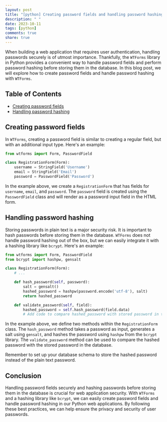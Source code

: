 ```yaml
---
layout: post
title: "[python] Creating password fields and handling password hashing with WTForms"
description: " "
date: 2023-10-11
tags: [python]
comments: true
share: true
---
```


When building a web application that requires user authentication, handling passwords securely is of utmost importance. Thankfully, the `WTForms` library in Python provides a convenient way to handle password fields and perform password hashing before storing them in the database. In this blog post, we will explore how to create password fields and handle password hashing with `WTForms`.

## Table of Contents
- [Creating password fields](#creating-password-fields)
- [Handling password hashing](#handling-password-hashing)

## Creating password fields

In `WTForms`, creating a password field is similar to creating a regular field, but with an additional input type. Here's an example:

```python
from wtforms import Form, PasswordField

class RegistrationForm(Form):
    username = StringField('Username')
    email = StringField('Email')
    password = PasswordField('Password')
```

In the example above, we create a `RegistrationForm` that has fields for `username`, `email`, and `password`. The `password` field is created using the `PasswordField` class and will render as a password input field in the HTML form.

## Handling password hashing

Storing passwords in plain text is a major security risk. It is important to hash passwords before storing them in the database. `WTForms` does not handle password hashing out of the box, but we can easily integrate it with a hashing library like `bcrypt`. Here's an example:

```python
from wtforms import Form, PasswordField
from bcrypt import hashpw, gensalt

class RegistrationForm(Form):
    # ...

    def hash_password(self, password):
        salt = gensalt()
        hashed_password = hashpw(password.encode('utf-8'), salt)
        return hashed_password

    def validate_password(self, field):
        hashed_password = self.hash_password(field.data)
        # Add code to compare hashed_password with stored password in the database
```

In the example above, we define two methods within the `RegistrationForm` class. The `hash_password` method takes a password as input, generates a salt using `gensalt`, and hashes the password using `hashpw` from the `bcrypt` library. The `validate_password` method can be used to compare the hashed password with the stored password in the database.

Remember to set up your database schema to store the hashed password instead of the plain text password.

## Conclusion

Handling password fields securely and hashing passwords before storing them in the database is crucial for web application security. With `WTForms` and a hashing library like `bcrypt`, we can easily create password fields and handle password hashing in our Python web applications. By following these best practices, we can help ensure the privacy and security of user passwords.